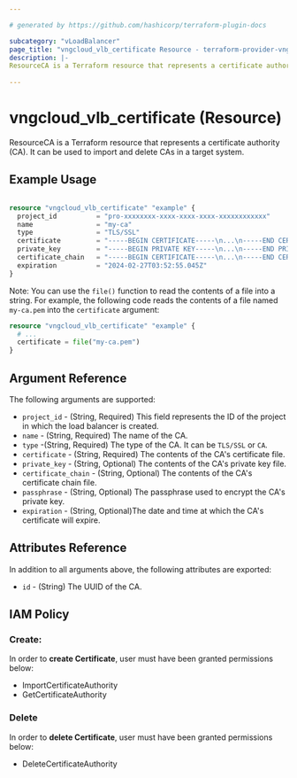 ```yaml
---

# generated by https://github.com/hashicorp/terraform-plugin-docs

subcategory: "vLoadBalancer"
page_title: "vngcloud_vlb_certificate Resource - terraform-provider-vngcloud"
description: |-
ResourceCA is a Terraform resource that represents a certificate authority (CA). It can be used to import, and delete CAs in a target system.
  
---
```


# vngcloud_vlb_certificate (Resource)

ResourceCA is a Terraform resource that represents a certificate authority (CA). It can be used to import and delete CAs in a target system.

## Example Usage

```terraform

resource "vngcloud_vlb_certificate" "example" {
  project_id          = "pro-xxxxxxxx-xxxx-xxxx-xxxx-xxxxxxxxxxxx"
  name                = "my-ca"
  type                = "TLS/SSL"
  certificate         = "-----BEGIN CERTIFICATE-----\n...\n-----END CERTIFICATE-----\n"
  private_key         = "-----BEGIN PRIVATE KEY-----\n...\n-----END PRIVATE KEY-----\n"
  certificate_chain   = "-----BEGIN CERTIFICATE-----\n...\n-----END CERTIFICATE-----\n"
  expiration          = "2024-02-27T03:52:55.045Z"
}

```
Note: You can use the `file()` function to read the contents of a file into a string.
For example, the following code reads the contents of a file named `my-ca.pem` into the `certificate` argument:

```terraform
resource "vngcloud_vlb_certificate" "example" {
  # ...
  certificate = file("my-ca.pem")
}
```

## Argument Reference

The following arguments are supported:


* `project_id` -  (String, Required) This field represents the ID of the project in which the load balancer is created.
* `name` - (String, Required) The name of the CA.
* `type` -(String, Required) The type of the CA. It can be `TLS/SSL` or `CA`.
* `certificate` - (String, Required) The contents of the CA's certificate file.
* `private_key` - (String, Optional) The contents of the CA's private key file.
* `certificate_chain` - (String, Optional) The contents of the CA's certificate chain file.
* `passphrase` - (String, Optional) The passphrase used to encrypt the CA's private key.
* `expiration` - (String, Optional)The date and time at which the CA's certificate will expire.


## Attributes Reference

In addition to all arguments above, the following attributes are exported:
* `id` - (String) The UUID of the CA.

## IAM Policy
### Create:
In order to **create Certificate**, user must have been granted permissions below:
- ImportCertificateAuthority
- GetCertificateAuthority

### Delete
In order to **delete Certificate**, user must have been granted permissions below:
- DeleteCertificateAuthority
